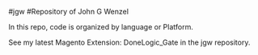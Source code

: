 #jgw
#Repository of John G Wenzel

In this repo, code is organized by language or Platform.

See my latest Magento Extension: DoneLogic_Gate in the jgw repository.
